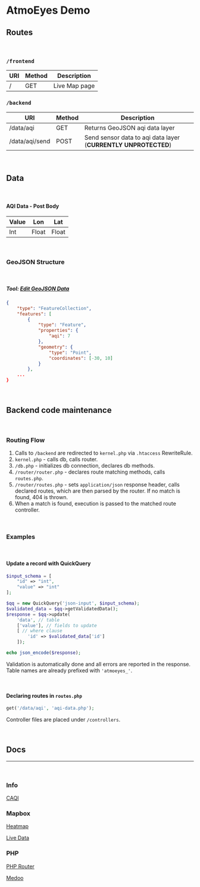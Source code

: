 # AtmoEyes Demo

## Routes

<br>

### `/frontend`
| URI | Method | Description |
| --- | --- | --- |
| / | GET | Live Map page |

### `/backend`
| URI | Method | Description |
| --- | --- | --- |
| /data/aqi | GET | Returns GeoJSON aqi data layer
| /data/aqi/send | POST | Send sensor data to aqi data layer (**CURRENTLY UNPROTECTED**)

<br>

## Data

<br>

#### AQI Data - Post Body

| Value | Lon | Lat |
|--|--|--|
| Int | Float | Float |


<br>


### GeoJSON Structure

<br>

##### Tool: [Edit GeoJSON Data](https://geojson.io/#map=15/38.1004/13.3392)

```json
{
    "type": "FeatureCollection",
    "features": [
        {
            "type": "Feature",
            "properties": {
                "aqi": 7
            },
            "geometry": {
                "type": "Point",
                "coordinates": [-30, 10]
            }
        }, 
    ...
}
```
<br>

## Backend code maintenance

<br> 

### Routing Flow

1. Calls to `/backend` are redirected to `kernel.php` via `.htaccess` RewriteRule.
2. `kernel.php` - calls db, calls router.
3. `/db.php` - initializes db connection, declares db methods.
3. `/router/router.php` - declares route matching methods, calls `routes.php`.
4. `/router/routes.php` - sets `application/json` response header, calls declared routes, which are then parsed by the router. If no match is found, 404 is thrown.
5. When a match is found, execution is passed to the matched route controller.


<br>

### Examples

<br>

#### Update a record with QuickQuery
```php
$input_schema = [
    "id" => "int",
    "value" => "int"
];

$qq = new QuickQuery('json-input', $input_schema);
$validated_data = $qq->getValidatedData();
$response = $qq->update(
    'data', // table
    ['value'], // fields to update
    [ // where clause
        'id' => $validated_data['id'] 
    ]);

echo json_encode($response);
```
Validation is automatically done and all errors are reported in the response. <br>
Table names are already prefixed with `'atmoeyes_'`.

<br>

#### Declaring routes in `routes.php`
```php 
get('/data/aqi', 'aqi-data.php'); 
```
Controller files are placed under `/controllers`.

<br>

## Docs
---
<br>

### Info
[CAQI](https://airly.org/en/air-quality-index-caqi-and-aqi-methods-of-calculation/)

### Mapbox

[Heatmap](https://docs.mapbox.com/mapbox-gl-js/example/heatmap-layer/)

[Live Data](https://docs.mapbox.com/mapbox-gl-js/example/live-geojson/)

### PHP

[PHP Router](https://phprouter.com/)

[Medoo](https://medoo.in/api/new)